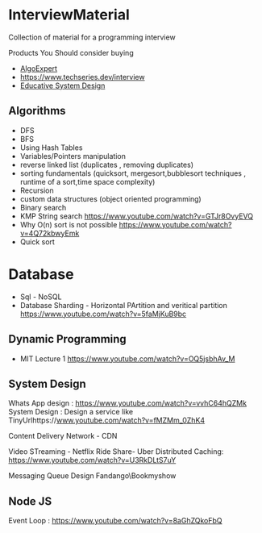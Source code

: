 # InterviewMaterial
Collection of material for a programming interview

Products You Should consider buying
- [AlgoExpert](https://www.algoexpert.io/purchase)
- https://www.techseries.dev/interview
- [Educative System Design](https://www.educative.io/courses/grokking-the-system-design-interview)

## Algorithms

- DFS 
- BFS 
- Using Hash Tables 
- Variables/Pointers manipulation 
- reverse linked list (duplicates , removing duplicates) 
- sorting fundamentals (quicksort, mergesort,bubblesort techniques , runtime of a sort,time space complexity) 
- Recursion 
- custom data structures (object oriented programming) 
- Binary search
- KMP String search https://www.youtube.com/watch?v=GTJr8OvyEVQ
- Why O(n) sort is not possible https://www.youtube.com/watch?v=4Q72kbwyEmk
- Quick sort

# Database
- Sql - NoSQL
- Database Sharding - Horizontal PArtition and veritical partition https://www.youtube.com/watch?v=5faMjKuB9bc


## Dynamic Programming
- MIT Lecture 1 https://www.youtube.com/watch?v=OQ5jsbhAv_M

## System Design
Whats App design : https://www.youtube.com/watch?v=vvhC64hQZMk
System Design : Design a service like TinyUrlhttps://www.youtube.com/watch?v=fMZMm_0ZhK4

Content Delivery Network - CDN

Video STreaming - Netflix
Ride Share- Uber
Distributed Caching: https://www.youtube.com/watch?v=U3RkDLtS7uY

Messaging Queue
Design Fandango\Bookmyshow

## Node JS
 Event Loop : https://www.youtube.com/watch?v=8aGhZQkoFbQ

